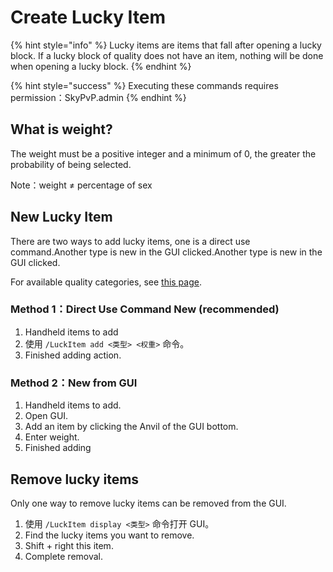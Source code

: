 # Create Lucky Item

{% hint style="info" %}
Lucky items are items that fall after opening a lucky block. If a lucky block of quality does not have an item, nothing will be done when opening a lucky block.
{% endhint %}

{% hint style="success" %}
Executing these commands requires permission：SkyPvP.admin
{% endhint %}

## What is weight?

The weight must be a positive integer and a minimum of 0, the greater the probability of being selected.

Note：weight ≠ percentage of sex

## New Lucky Item

There are two ways to add lucky items, one is a direct use command.Another type is new in the GUI clicked.Another type is new in the GUI clicked.

For available quality categories, see [this page](broken-reference/).

### Method 1：Direct Use Command New (recommended)

1. Handheld items to add
2. 使用 `/LuckItem add <类型> <权重>` 命令。
3. Finished adding action.

### Method 2：New from GUI

1. Handheld items to add.
2. Open GUI.
3. Add an item by clicking the Anvil of the GUI bottom.
4. Enter weight.
5. Finished adding

## Remove lucky items

Only one way to remove lucky items can be removed from the GUI.

1. 使用 `/LuckItem display <类型>` 命令打开 GUI。
2. Find the lucky items you want to remove.
3. Shift + right this item.
4. Complete removal.

